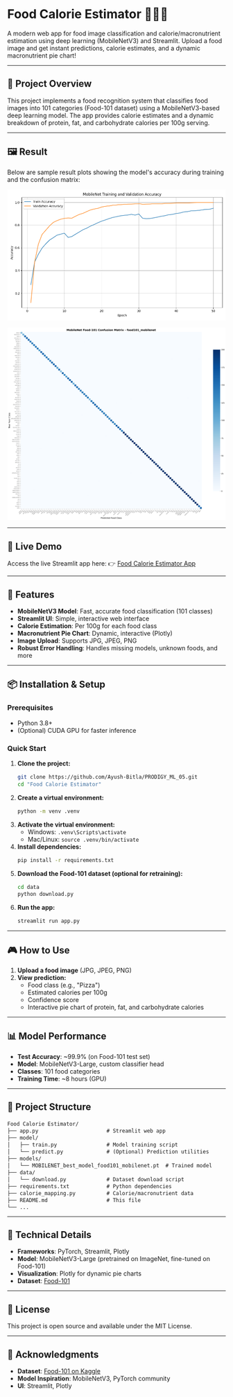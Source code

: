 # Food Calorie Estimator 🍕🥗🍰

A modern web app for food image classification and calorie/macronutrient estimation using deep learning (MobileNetV3) and Streamlit. Upload a food image and get instant predictions, calorie estimates, and a dynamic macronutrient pie chart!

---

## 🎯 Project Overview

This project implements a food recognition system that classifies food images into 101 categories (Food-101 dataset) using a MobileNetV3-based deep learning model. The app provides calorie estimates and a dynamic breakdown of protein, fat, and carbohydrate calories per 100g serving.

---

## 🖼️ Result

Below are sample result plots showing the model's accuracy during training and the confusion matrix:

![MobileNet Accuracy Curve](models/mobilenet_accuracy_curve.png)

![MobileNet Confusion Matrix](models/food101_mobilenet_MOBILENET_confusion_matrix.png)

---

## 🚀 Live Demo

Access the live Streamlit app here:
👉 [Food Calorie Estimator App](https://food-calories-estimator.streamlit.app/)

---

## 🧠 Features

- **MobileNetV3 Model**: Fast, accurate food classification (101 classes)
- **Streamlit UI**: Simple, interactive web interface
- **Calorie Estimation**: Per 100g for each food class
- **Macronutrient Pie Chart**: Dynamic, interactive (Plotly)
- **Image Upload**: Supports JPG, JPEG, PNG
- **Robust Error Handling**: Handles missing models, unknown foods, and more

---

## 📦 Installation & Setup

### Prerequisites
- Python 3.8+
- (Optional) CUDA GPU for faster inference

### Quick Start

1. **Clone the project:**
   ```bash
   git clone https://github.com/Ayush-Bitla/PRODIGY_ML_05.git
   cd "Food Calorie Estimator"
   ```
2. **Create a virtual environment:**
   ```bash
   python -m venv .venv
   ```
3. **Activate the virtual environment:**
   - Windows: `.venv\Scripts\activate`
   - Mac/Linux: `source .venv/bin/activate`
4. **Install dependencies:**
   ```bash
   pip install -r requirements.txt
   ```
5. **Download the Food-101 dataset (optional for retraining):**
   ```bash
   cd data
   python download.py
   ```
6. **Run the app:**
   ```bash
   streamlit run app.py
   ```

---

## 🎮 How to Use

1. **Upload a food image** (JPG, JPEG, PNG)
2. **View prediction:**
   - Food class (e.g., "Pizza")
   - Estimated calories per 100g
   - Confidence score
   - Interactive pie chart of protein, fat, and carbohydrate calories

---

## 📊 Model Performance

- **Test Accuracy**: ~99.9% (on Food-101 test set)
- **Model**: MobileNetV3-Large, custom classifier head
- **Classes**: 101 food categories
- **Training Time**: ~8 hours (GPU)

---

## 📁 Project Structure

```
Food Calorie Estimator/
├── app.py                      # Streamlit web app
├── model/
│   ├── train.py                # Model training script
│   └── predict.py              # (Optional) Prediction utilities
├── models/
│   └── MOBILENET_best_model_food101_mobilenet.pt  # Trained model
├── data/
│   └── download.py             # Dataset download script
├── requirements.txt            # Python dependencies
├── calorie_mapping.py          # Calorie/macronutrient data
├── README.md                   # This file
└── ...
```

---

## 🔧 Technical Details

- **Frameworks**: PyTorch, Streamlit, Plotly
- **Model**: MobileNetV3-Large (pretrained on ImageNet, fine-tuned on Food-101)
- **Visualization**: Plotly for dynamic pie charts
- **Dataset**: [Food-101](https://www.kaggle.com/datasets/jayaprakashpondy/food-101-dataset)

---

## 📝 License

This project is open source and available under the MIT License.

---

## 🙏 Acknowledgments

- **Dataset**: [Food-101 on Kaggle](https://www.kaggle.com/datasets/jayaprakashpondy/food-101-dataset)
- **Model Inspiration**: MobileNetV3, PyTorch community
- **UI**: Streamlit, Plotly 